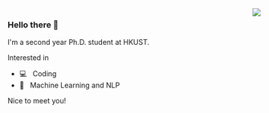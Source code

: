 <img align="right" src="https://github-readme-stats.vercel.app/api?username=wenliangdai&show_icons=true&hide_title=true" />

### Hello there 👋

I'm a second year Ph.D. student at HKUST.

Interested in
- 💻 &nbsp; Coding
- 🤖 &nbsp; Machine Learning and NLP

Nice to meet you!
